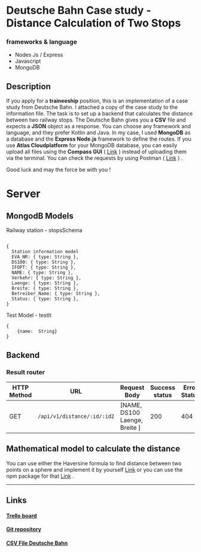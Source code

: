 # Deutsche Bahn Case study - Distance Calculation of Two Stops
### frameworks & language
 - Nodes Js / Express
 - Javascript 
 - MongoDB

## Description 
If you apply for a **traineeship** position, this is an implementation of a case study from Deutsche Bahn. I attached a copy of the case study to the information file. The task is to set up a backend that calculates the distance between two railway stops. The Deutsche Bahn gives you a **CSV** file and expects a **JSON** object as a response. You can choose any framework and language, and they prefer Kotlin and Java. In my case, I used **MongoDB** as a database and the **Express Node.js** framework to define the routes. If you use **Atlas Cloudplatform** for your MongoDB database, you can easily upload all files using the **Compass GUI** ( [Link](https://www.mongodb.com/try/download/compass) ) instead of uploading them via the terminal. You can check the requests by using Postman  ( [Link](https://learning.postman.com/docs/sending-requests/requests/) ) . 

Good luck and may the force be with you !

# Server 

## MongodB Models
Railway station - stopsSchema
```

{
  Station information model
  EVA_NR: { type: String },
  DS100: { type: String },
  IFOPT: { type: String },
  NAME: { type: String },
  Verkehr: { type: String },
  Laenge: { type: String },
  Breite: { type: String },
  Betreiber_Name: { type: String },
  Status: { type: String },
}
```

Test Model - testIt 
```
{
	{name:  String}
}
```

## Backend

### Result router

| HTTP Method | URL            | Request Body                                                 | Success status | Error Status | Description                                                  |
| ----------- | -------------- | ------------------------------------------------------------ | -------------- | ------------ | ------------------------------------------------------------ |
| GET         | `/api/v1/distance/:id/:id2`     |  [NAME, DS100 Laenge, Breite ]                                                            | 200            | 404          | Get station information for calculation.           |
 ## Mathematical model to calculate the distance
 You can use either the Haversine formula to find distance between two points on a sphere and implement it by yourself [Link](https://www.geeksforgeeks.org/haversine-formula-to-find-distance-between-two-points-on-a-sphere/) or you can use the npm package for that [Link](https://www.npmjs.com/package/haversine) .
              
---
## Links
#### [Trello board](https://trello.com/invite/b/exbFaxjO/ATTI5e243a093bebdf0f9027de7eca68726a287053B3/db) 
#### [Git repository](https://github.com/akolundzic/DBCase.git)
#### [CSV File Deutsche Bahn](https://data.deutschebahn.com/dataset/data-haltestellen.html#)











